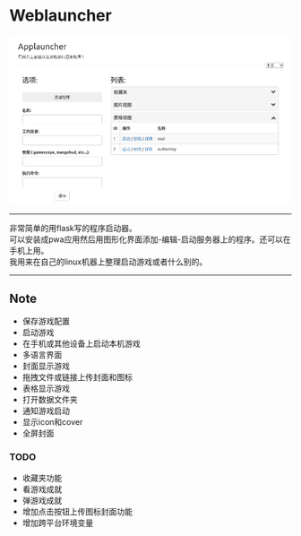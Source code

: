  # Weblauncher
 ![screenshot](screenshot.png) <hr>
非常简单的用flask写的程序启动器。<br>
可以安装成pwa应用然后用图形化界面添加-编辑-启动服务器上的程序。还可以在手机上用。<br>
我用来在自己的linux机器上整理启动游戏或者什么别的。<hr>
## Note
- 保存游戏配置
- 启动游戏
- 在手机或其他设备上启动本机游戏
- 多语言界面
- 封面显示游戏
- 拖拽文件或链接上传封面和图标
- 表格显示游戏
- 打开数据文件夹
- 通知游戏启动
- 显示icon和cover
- 全屏封面
### TODO
- 收藏夹功能
- 看游戏成就
- 弹游戏成就
- 增加点击按钮上传图标封面功能
- 增加跨平台环境变量